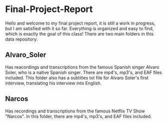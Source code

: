 # Final-Project-Report
Hello and welcome to my final project report, it is still a work in progress, but I am satisfied with it so far. Everything is organized and easy to find, which is exactly the goal of this class!
There are two main folders in this data repository:
## Alvaro_Soler
Has reacordings and transcriptions from the famous Spanish singer Alvaro Soler, who is a native Spanish singer. There are mp4's, mp3's, and EAF files included. This folder also has a subtitles txt file for Alvaro Soler's first interview, translating his interview into English.
## Narcos
Has recordings and transcriptions from the famous Netflix TV Show "Narcos". In this folder, there are mp4's, mp3's, and EAF files included.
